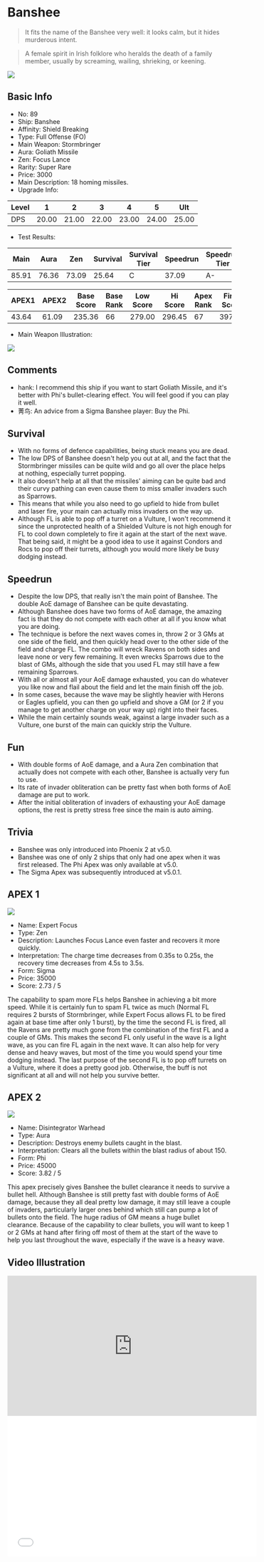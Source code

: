 # Banshee

> It fits the name of the Banshee very well: it looks calm, but it hides murderous intent.

> A female spirit in Irish folklore who heralds the death of a family member, usually by screaming, wailing, shrieking, or keening.

<img src="/ships/ship_89.png" style={{zoom:1}}/>

## Basic Info

- No: 89
- Ship: Banshee
- Affinity: Shield Breaking
- Type: Full Offense (FO)
- Main Weapon: Stormbringer
- Aura: Goliath Missile
- Zen: Focus Lance
- Rarity: Super Rare
- Price: 3000
- Main Description: 18 homing missiles.
- Upgrade Info: 

| Level | 1 | 2 | 3 | 4 | 5 | Ult |
|--|--|--|--|--|--|--|
| DPS | 20.00 | 21.00 | 22.00 | 23.00 | 24.00 | 25.00 |

- Test Results: 

| Main | Aura | Zen | Survival | Survival Tier | Speedrun | Speedrun Tier | Fun | Fun Tier |
|--|--|--|--|--|--|--|--|--|
| 85.91 | 76.36 | 73.09 | 25.64 | C | 37.09 | A- | 38.73 | A- |

| APEX1 | APEX2 | Base Score | Base Rank | Low Score | Hi Score | Apex Rank | Final Score | FinalRank |
|--|--|--|--|--|--|--|--|--|
| 43.64 | 61.09 | 235.36 | 66 | 279.00 | 296.45 | 67 | 397.91 | 60 |

- Main Weapon Illustration:

<img src="/illustration/main_89.gif" style={{zoom:1}}/>

## Comments

- hank: I recommend this ship if you want to start Goliath Missile, and it's better with Phi's bullet-clearing effect. You will feel good if you can play it well.
- 菁鸟: An advice from a Sigma Banshee player: Buy the Phi.

## Survival

- With no forms of defence capabilities, being stuck means you are dead.
- The low DPS of Banshee doesn't help you out at all, and the fact that the Stormbringer missiles can be quite wild and go all over the place helps at nothing, especially turret popping.
- It also doesn't help at all that the missiles' aiming can be quite bad and their curvy pathing can even cause them to miss smaller invaders such as Sparrows.
- This means that while you also need to go upfield to hide from bullet and laser fire, your main can actually miss invaders on the way up.
- Although FL is able to pop off a turret on a Vulture, I won't recommend it since the unprotected health of a Shielded Vulture is not high enough for FL to cool down completely to fire it again at the start of the next wave. That being said, it might be a good idea to use it against Condors and Rocs to pop off their turrets, although you would more likely be busy dodging instead.

## Speedrun

- Despite the low DPS, that really isn't the main point of Banshee. The double AoE damage of Banshee can be quite devastating.
- Although Banshee does have two forms of AoE damage, the amazing fact is that they do not compete with each other at all if you know what you are doing.
- The technique is before the next waves comes in, throw 2 or 3 GMs at one side of the field, and then quickly head over to the other side of the field and charge FL. The combo will wreck Ravens on both sides and leave none or very few remaining. It even wrecks Sparrows due to the blast of GMs, although the side that you used FL may still have a few remaining Sparrows.
- With all or almost all your AoE damage exhausted, you can do whatever you like now and flail about the field and let the main finish off the job.
- In some cases, because the wave may be slightly heavier with Herons or Eagles upfield, you can then go upfield and shove a GM (or 2 if you manage to get another charge on your way up) right into their faces.
- While the main certainly sounds weak, against a large invader such as a Vulture, one burst of the main can quickly strip the Vulture.

## Fun

- With double forms of AoE damage, and a Aura Zen combination that actually does not compete with each other, Banshee is actually very fun to use.
- Its rate of invader obliteration can be pretty fast when both forms of AoE damage are put to work.
- After the initial obliteration of invaders of exhausting your AoE damage options, the rest is pretty stress free since the main is auto aiming.

## Trivia

- Banshee was only introduced into Phoenix 2 at v5.0.
- Banshee was one of only 2 ships that only had one apex when it was first released. The Phi Apex was only available at v5.0.
- The Sigma Apex was subsequently introduced at v5.0.1.

## APEX 1

<img src="/ships/ship_89_apex_1.png" style={{zoom:1}}/>

- Name: Expert Focus
- Type: Zen
- Description: Launches Focus Lance even faster and recovers it more quickly.
- Interpretation: The charge time decreases from 0.35s to 0.25s, the recovery time decreases from 4.5s to 3.5s.
- Form: Sigma
- Price: 35000
- Score: 2.73 / 5

The capability to spam more FLs helps Banshee in achieving a bit more speed. While it is certainly fun to spam FL twice as much (Normal FL requires 2 bursts of Stormbringer, while Expert Focus allows FL to be fired again at base time after only 1 burst), by the time the second FL is fired, all the Ravens are pretty much gone from the combination of the first FL and a couple of GMs. This makes the second FL only useful in the wave is a light wave, as you can fire FL again in the next wave. It can also help for very dense and heavy waves, but most of the time you would spend your time dodging instead. The last purpose of the second FL is to pop off turrets on a Vulture, where it does a pretty good job. Otherwise, the buff is not significant at all and will not help you survive better.

## APEX 2

<img src="/ships/ship_89_apex_2.png" style={{zoom:1}}/>

- Name: Disintegrator Warhead
- Type: Aura
- Description: Destroys enemy bullets caught in the blast.
- Interpretation: Clears all the bullets within the blast radius of about 150.
- Form: Phi
- Price: 45000
- Score: 3.82 / 5

This apex precisely gives Banshee the bullet clearance it needs to survive a bullet hell. Although Banshee is still pretty fast with double forms of AoE damage, because they all deal pretty low damage, it may still leave a couple of invaders, particularly larger ones behind which still can pump a lot of bullets onto the field. The huge radius of GM means a huge bullet clearance. Because of the capability to clear bullets, you will want to keep 1 or 2 GMs at hand after firing off most of them at the start of the wave to help you last throughout the wave, especially if the wave is a heavy wave.

## Video Illustration

<iframe width="560" height="315" src="https://www.youtube.com/embed/AM1OodHCyv0?si=4G3Czh3aLvL5gEnQ" title="YouTube video player" frameborder="0" allow="accelerometer; autoplay; clipboard-write; encrypted-media; gyroscope; picture-in-picture; web-share" referrerpolicy="strict-origin-when-cross-origin" allowfullscreen></iframe>

<br/>

<iframe width="560" height="315" src="//player.bilibili.com/player.html?aid=827345932&bvid=BV1Sg4y1N7N2&cid=1164147601&p=1&autoplay=false" scrolling="no" border="0" frameborder="no" allow="accelerometer; autoplay; clipboard-write; encrypted-media; gyroscope; picture-in-picture; web-share" framespacing="0" allowfullscreen="true"> </iframe>